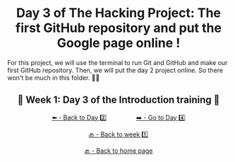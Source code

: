 <h1 align="center">Day 3 of The Hacking Project: The first GitHub repository and put the Google page online !</h1>

For this project, we will use the terminal to run Git and GitHub and make our first GitHub repository. Then, we will put the day 2 project online.
So there won't be much in this folder. 🤷‍♂️

<h2 align="center">🎉 Week 1: Day 3 of the Introduction training 🎉</h2>

<div align="center">
  
  [⬅️ - Back to Day 2️⃣](https://github.com/BenjaminCharmes/THP_Introduction/tree/main/Week_1/Day_2)
  &nbsp;&nbsp;&nbsp;&nbsp;&nbsp;&nbsp;&nbsp;&nbsp;&nbsp;&nbsp;&nbsp;&nbsp;&nbsp;&nbsp;&nbsp;
  [➡️ - Go to Day 4️⃣](https://github.com/BenjaminCharmes/THP_Introduction/tree/main/Week_1/Day_4)

</div>

<div align="center">

  [🔙 - Back to week 1️⃣](https://github.com/BenjaminCharmes/THP_Introduction/tree/main/Week_1)

  [🔙 - Back to home page](https://github.com/BenjaminCharmes/THP_Introduction)

</div>
